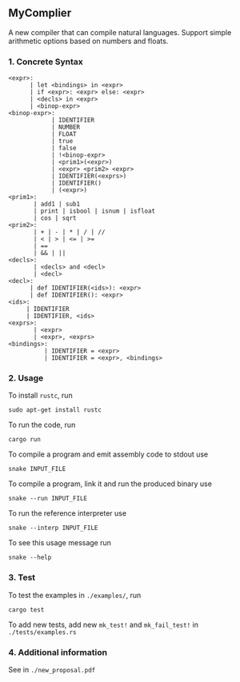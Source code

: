 ## MyComplier

A new compiler that can compile natural languages. Support simple arithmetic options based on numbers and floats.

### 1. Concrete Syntax

```
<expr>:
      | let <bindings> in <expr>
      | if <expr>: <expr> else: <expr>
      | <decls> in <expr>
      | <binop-expr>
<binop-expr>:
            | IDENTIFIER
            | NUMBER
            | FLOAT
            | true
            | false
            | !<binop-expr>
            | <prim1>(<expr>)
            | <expr> <prim2> <expr>
            | IDENTIFIER(<exprs>)
            | IDENTIFIER()
            | (<expr>)
<prim1>:
       | add1 | sub1
       | print | isbool | isnum | isfloat
       | cos | sqrt
<prim2>:
       | + | - | * | / | //
       | < | > | <= | >=
       | ==
       | && | ||
<decls>:
       | <decls> and <decl>
       | <decl>
<decl>:
      | def IDENTIFIER(<ids>): <expr>
      | def IDENTIFIER(): <expr>
<ids>:
     | IDENTIFIER
     | IDENTIFIER, <ids>
<exprs>:
       | <expr>
       | <expr>, <exprs>
<bindings>:
          | IDENTIFIER = <expr>
          | IDENTIFIER = <expr>, <bindings>
```
### 2. Usage
To install `rustc`, run

    sudo apt-get install rustc

To run the code, run

    cargo run

To compile a program and emit assembly code to stdout use

    snake INPUT_FILE

To compile a program, link it and run the produced binary use

    snake --run INPUT_FILE

To run the reference interpreter use

    snake --interp INPUT_FILE

To see this usage message run

    snake --help

### 3. Test
To test the examples in `./examples/`, run

    cargo test

To add new tests, add new `mk_test!` and `mk_fail_test!` in `./tests/examples.rs`

### 4. Additional information
See in `./new_proposal.pdf`